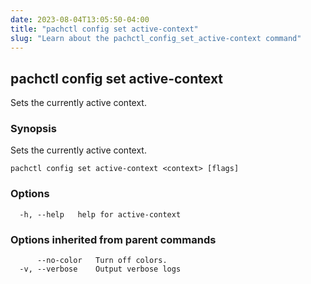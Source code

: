 ```yaml
---
date: 2023-08-04T13:05:50-04:00
title: "pachctl config set active-context"
slug: "Learn about the pachctl_config_set_active-context command"
---
```


## pachctl config set active-context

Sets the currently active context.

### Synopsis

Sets the currently active context.

```
pachctl config set active-context <context> [flags]
```

### Options

```
  -h, --help   help for active-context
```

### Options inherited from parent commands

```
      --no-color   Turn off colors.
  -v, --verbose    Output verbose logs
```
